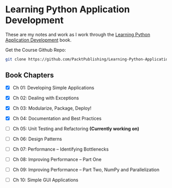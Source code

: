 # Learning Python Application Development

These are my notes and work as I work through the [Learning Python Application Development] book.

Get the Course Github Repo:

```sh
git clone https://github.com/PacktPublishing/Learning-Python-Application-Development.git LearningPythonApplicationDevelopment_code
```

## Book Chapters

- [x] Ch 01: Developing Simple Applications
- [x] Ch 02: Dealing with Exceptions
- [x] Ch 03: Modularize, Package, Deploy!
- [x] Ch 04: Documentation and Best Practices
- [ ] Ch 05: Unit Testing and Refactoring **(Currently working on)**
- [ ] Ch 06: Design Patterns
- [ ] Ch 07: Performance – Identifying Bottlenecks
- [ ] Ch 08: Improving Performance – Part One
- [ ] Ch 09: Improving Performance – Part Two, NumPy and Parallelization
- [ ] Ch 10: Simple GUI Applications


[//]: # (References)

[Learning Python Application Development]: https://www.oreilly.com/library/view/learning-python-application/9781785889196/
